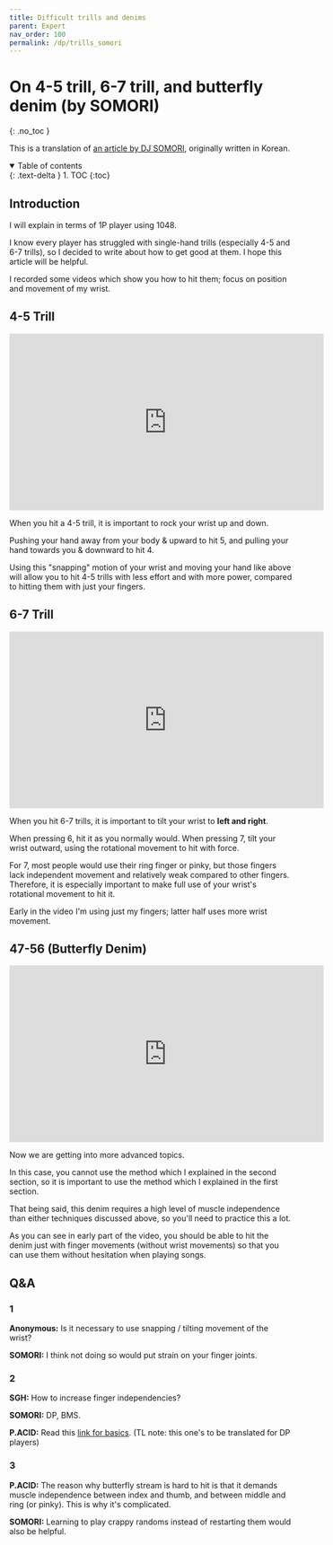 ```yaml
---
title: Difficult trills and denims
parent: Expert
nav_order: 100
permalink: /dp/trills_somori
---
```


# On 4-5 trill, 6-7 trill, and butterfly denim (by SOMORI)
{: .no_toc }

This is a translation of [an article by DJ SOMORI](https://gall.dcinside.com/board/view/?id=rhythmgame_new1&no=113493&search_pos=-114595&s_type=search_name&s_keyword=%EC%86%8C%EB%A8%B8%EB%A6%AC&page=1), originally written in Korean.

<details open markdown="block">
  <summary>
    Table of contents
  </summary>
  {: .text-delta }
1. TOC
{:toc}
</details>

## Introduction

I will explain in terms of 1P player using 1048.

I know every player has struggled with single-hand trills (especially 4-5 and 6-7 trills), so I decided to write about how to get good at them. I hope this article will be helpful.

I recorded some videos which show you how to hit them; focus on position and movement of my wrist.

## 4-5 Trill

<iframe width="560" height="315" src="https://www.youtube.com/embed/WQpmv0mB-xE" title="YouTube video player" frameborder="0" allow="accelerometer; autoplay; clipboard-write; encrypted-media; gyroscope; picture-in-picture" allowfullscreen></iframe>

When you hit a 4-5 trill, it is important to rock your wrist up and down.

Pushing your hand away from your body & upward to hit 5, and pulling your hand towards you & downward to hit 4.

Using this "snapping" motion of your wrist and moving your hand like above will allow you to hit 4-5 trills with less effort and with more power, compared to hitting them with just your fingers.

## 6-7 Trill

<iframe width="560" height="315" src="https://www.youtube.com/embed/POFgVAfdi4k" title="YouTube video player" frameborder="0" allow="accelerometer; autoplay; clipboard-write; encrypted-media; gyroscope; picture-in-picture" allowfullscreen></iframe>

When you hit 6-7 trills, it is important to tilt your wrist to **left and right**.

When pressing 6, hit it as you normally would. When pressing 7, tilt your wrist outward, using the rotational movement to hit with force.

For 7, most people would use their ring finger or pinky, but those fingers lack independent movement and relatively weak compared to other fingers. Therefore, it is especially important to make full use of your wrist's rotational movement to hit it.

Early in the video I'm using just my fingers; latter half uses more wrist movement.

## 47-56 (Butterfly Denim)

<iframe width="560" height="315" src="https://www.youtube.com/embed/9TK9baxjWM0" title="YouTube video player" frameborder="0" allow="accelerometer; autoplay; clipboard-write; encrypted-media; gyroscope; picture-in-picture" allowfullscreen></iframe>

Now we are getting into more advanced topics.

In this case, you cannot use the method which I explained in the second section, so it is important to use the method which I explained in the first section.

That being said, this denim requires a high level of muscle independence than either techniques discussed above, so you'll need to practice this a lot.

As you can see in early part of the video, you should be able to hit the denim just with finger movements (without wrist movements) so that you can use them without hesitation when playing songs.

## Q&A

### 1

**Anonymous:** Is it necessary to use snapping / tilting movement of the wrist?

**SOMORI:** I think not doing so would put strain on your finger joints.

### 2

**SGH:** How to increase finger independencies?

**SOMORI:** DP, BMS.

**P.ACID:** Read this [link for basics](https://gall.dcinside.com/mgallery/board/view/?id=iidxdp&no=7818&search_head=50&page=1).  (TL note: this one's to be translated for DP players)

### 3

**P.ACID:** The reason why butterfly stream is hard to hit is that it demands muscle independence between index and thumb, and between middle and ring (or pinky). This is why it's complicated.

**SOMORI:** Learning to play crappy randoms instead of restarting them would also be helpful.
